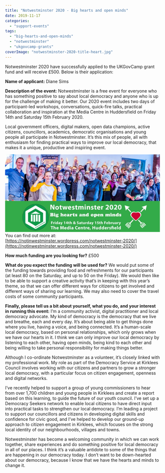 ```yaml
---
title: "Notwestminster 2020 - Big hearts and open minds"
date: 2019-11-17
categories: 
  - "support-events"
tags: 
  - "big-hearts-and-open-minds"
  - "notwestminster"
  - "ukgovcamp-grants"
coverImage: "notwestminster-2020-title-heart.jpg"
---
```


Notwestminster 2020 have successfully applied to the UKGovCamp grant fund and will receive £500. Below is their application:

**Name of applicant:** Diane Sims

**Description of the event:** Notwestminster is a free event for everyone who has something positive to say about local democracy and anyone who is up for the challenge of making it better. Our 2020 event includes two days of participant-led workshops, conversations, quick-fire talks, practical collaboration and inspiration at the Media Centre in Huddersfield on Friday 14th and Saturday 15th February 2020.

Local government officers, digital makers, open data champions, active citizens, councillors, academics, democratic organisations and young people all participate in Notwestminster. It’s this mix of people, all with enthusiasm for finding practical ways to improve our local democracy, that makes it a unique, productive and inspiring event.

[![](images/notwestminster-2020-title-heart.jpg)](https://www.ukgovcamp.com/wp-content/uploads/2019/11/notwestminster-2020-title-heart.jpg)You can find out more at: [https://notinwestminster.wordpress.com/notwestminster-2020/](https://notinwestminster.wordpress.com/notwestminster-2020/)

**How much funding are you looking for?** £500

**What do you expect the funding will be used for?** We would put some of the funding towards providing food and refreshments for our participants (at least 80 on the Saturday, and up to 50 on the Friday). We would then like to be able to support a creative activity that’s in keeping with this year’s theme, so that we can offer different ways for citizens to get involved and different ways of sharing our learning. We may also need to cover the travel costs of some community participants.

**Finally, please tell us a bit about yourself, what you do, and your interest in running this event:** I’m a community activist, digital practitioner and local democracy advocate. My kind of democracy is the democracy that we live and breathe, each and every day. It’s about being able to get things done where you live, having a voice, and being connected. It’s a human-scale local democracy, based on personal relationships, which only grows when we have our hearts in it. I think we can only improve our local democracy by listening to each other, having open minds, being kind to each other and being willing to take personal responsibility for making things better.

Although I co-ordinate Notwestminster as a volunteer, it’s closely linked with my professional work. My role as part of the Democracy Service at Kirklees Council involves working with our citizens and partners to grow a stronger local democracy, with a particular focus on citizen engagement, openness and digital networks.

I’ve recently helped to support a group of young commissioners to hear from over 1,700 children and young people in Kirklees and create a report based on this learning, to guide the future of our youth council. I’ve set up a Democracy Seekers network to enable local citizens to have direct input into practical tasks to strengthen our local democracy. I’m leading a project to support our councillors and citizens in developing digital skills and confidence for civic good, and I’ve helped to develop our ground-up approach to citizen engagement in Kirklees, which focuses on the strong local identity of our neighbourhoods, villages and towns.

Notwestminster has become a welcoming community in which we can work together, share experiences and do something positive for local democracy in all of our places. I think it’s a valuable antidote to some of the things that are happening in our democracy today. I don’t want to be down-hearted about our democracy, because I know that we have the hearts and minds to change it.

